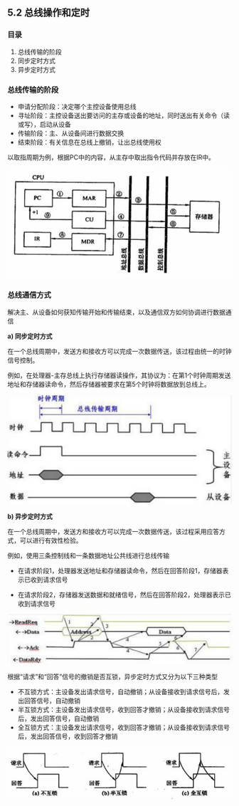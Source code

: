 ## 5.2 总线操作和定时

### 目录

1. 总线传输的阶段
2. 同步定时方式
3. 异步定时方式



### 总线传输的阶段

* 申请分配阶段：决定哪个主控设备使用总线
* 寻址阶段：主控设备送出要访问的主存或设备的地址，同时送出有关命令（读或写），启动从设备
* 传输阶段：主、从设备间进行数据交换
* 结束阶段：有关信息在总线上撤销，让出总线使用权



以取指周期为例，根据PC中的内容，从主存中取出指令代码并存放在IR中。

![image-20210905210519605](image-20210905210519605.png)



### 总线通信方式

解决主、从设备如何获知传输开始和传输结束，以及通信双方如何协调进行数据通信



**a) 同步定时方式**

在一个总线周期中，发送方和接收方可以完成一次数据传送，该过程由统一的时钟信号控制。

例如，在处理器-主存总线上执行存储器读操作，其协议为：在第1个时钟周期发送地址和存储器读命令，然后存储器被要求在第5个时钟将数据放到总线上。

![image-20210926080738592](image-20210926080738592.png)



**b) 异步定时方式**

在一个总线周期中，发送方和接收方可以完成一次数据传送，该过程采用应答方式，可以进行有效性检验。



例如，使用三条控制线和一条数据地址公共线进行总线传输

* 在请求阶段1，处理器发送地址和存储器读命令，然后在回答阶段1，存储器表示已收到请求信号

* 在请求阶段2，存储器发送数据和就绪信号，然后在回答阶段2，处理器表示已收到请求信号

![image-20210926083238286](image-20210926083238286.png)



根据“请求”和“回答”信号的撤销是否互锁，异步定时方式又分为以下三种类型

* 不互锁方式：主设备发出请求信号，自动撤销；从设备接收到请求信号后，发出回答信号，自动撤销
* 半互锁方式：主设备发出请求信号，收到回答才撤销；从设备接收到请求信号后，发出回答信号，自动撤销
* 全互锁方式：主设备发出请求信号，收到回答才撤销；从设备接收到请求信号后，发出回答信号，收到回答才撤销

![image-20210925225300322](image-20210925225300322.png)

